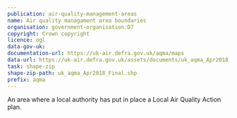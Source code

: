 ```yaml
---
publication: air-quality-management-areas
name: Air quality managament area boundaries
organisation: government-organisation:D7
copyright: Crown copyright
licence: ogl
data-gov-uk: 
documentation-url: https://uk-air.defra.gov.uk/aqma/maps
data-url: https://uk-air.defra.gov.uk/assets/documents/uk_aqma_Apr2018_Final.zip
task: shape-zip
shape-zip-path: uk_aqma_Apr2018_Final.shp
prefix: aqma
---
```


An area where a local authority has put in place a Local Air Quality Action plan.
